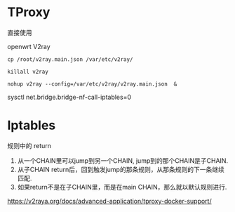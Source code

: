 # TProxy

直接使用

openwrt V2ray

```
cp /root/v2ray.main.json /var/etc/v2ray/

killall v2ray

nohup v2ray --config=/var/etc/v2ray/v2ray.main.json  &

```




sysctl net.bridge.bridge-nf-call-iptables=0


# Iptables
规则中的 return
1. 从一个CHAIN里可以jump到另一个CHAIN, jump到的那个CHAIN是子CHAIN. 
2. 从子CHAIN return后，回到触发jump的那条规则，从那条规则的下一条继续匹配. 
3. 如果return不是在子CHAIN里，而是在main CHAIN，那么就以默认规则进行.

https://v2raya.org/docs/advanced-application/tproxy-docker-support/
